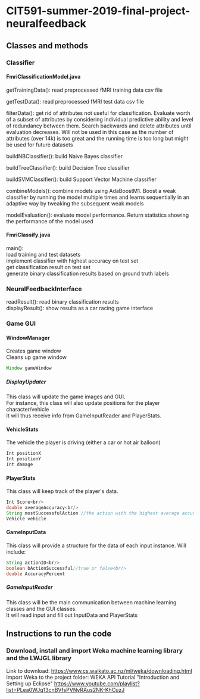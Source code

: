 # CIT591-summer-2019-final-project-neuralfeedback

## Classes and methods
### Classifier
#### FmriClassificationModel.java
getTrainingData(): read preprocessed fMRI training data csv file

getTestData(): read preprocessed fMRI test data csv file

filterData(): get rid of attributes not useful for classification. Evaluate worth of a subset of attributes by considering individual predictive ability and level of redundancy between them. Search backwards and delete attributes until evaluation decreases. Will not be used in this case as the number of attributes (over 14k) is too great and the running time is too long but might be used for future datasets

buildNBClassifier(): build Naive Bayes classifier

buildTreeClassifier(): build Decision Tree classifier

buildSVMClassifier(): build Support Vector Machine classifier

combineModels(): combine models using AdaBoostM1. Boost a weak classifier by running the model multiple times and learns sequentially in an adaptive way by tweaking the subsequent weak models

modelEvaluation(): evaluate model performance. Return statistics showing the performance of the model used

#### FmriClassify.java
main(): \
load training and test datasets \
implement classifier with highest accuracy on test set \
get classification result on test set \
generate binary classification results based on ground truth labels 

### NeuralFeedbackInterface
readResult(): read binary classification results \
displayResult(): show results as a car racing game interface

### Game GUI
#### WindowManager
Creates game window<br/>
Cleans up game window
```java
Window gameWindow
```
##### DisplayUpdater
This class will update the game images and GUI.<br/>
For instance, this class will also update positions for the player character/vehicle <br/>
It will thus receive info from GameInputReader and PlayerStats.
#### VehicleStats
The vehicle the player is driving (either a car or hot air balloon)
```java
Int positionX
Int positionY
Int damage
```
#### PlayerStats
This class will keep track of the player's data.<br/>
```java
Int Score<br/>
double averageAccuracy<br/>
String mostSuccessfulAction //the action with the highest average accuracy
Vehicle vehicle
```
#### GameInputData
This class will provide a structure for the data of each input instance.  Will include:<br/>
```java
String actionID<br/>
boolean bActionSuccessful//true or false<br/>
double AccuracyPercent
```
##### GameInputReader 
This class will be the main communication between machine learning classes and the GUI classes.<br/>
It will read input and fill out InputData and PlayerStats

## Instructions to run the code 
### Download, install and import Weka machine learning library and the LWJGL library
Link to download: https://www.cs.waikato.ac.nz/ml/weka/downloading.html \
Import Weka to the project folder: WEKA API Tutorial "Introduction and Setting up Eclipse" https://www.youtube.com/playlist?list=PLea0WJq13cnBVfsPVNyRAus2NK-KhCuzJ

